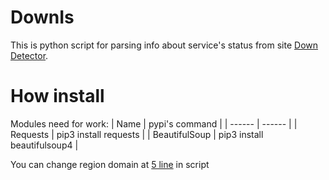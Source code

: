 # DownIs
This is python script for parsing info about service's status from site [Down Detector](https://downdetector.com).

# How install
Modules need for work: 
| Name | pypi's command |
| ------ | ------ |
| Requests | pip3 install requests |
| BeautifulSoup | pip3 install beautifulsoup4  |

You can change region domain at [5 line](downis.py#L5) in script

